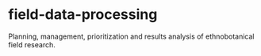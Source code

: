 # field-data-processing
Planning, management, prioritization and results analysis of ethnobotanical field research.
